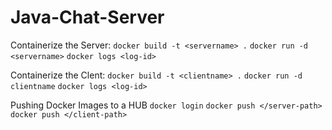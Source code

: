 # Java-Chat-Server
Containerize the Server:
```docker build -t <servername> .```
```docker run -d <servername>```
```docker logs <log-id>```

Containerize the Clent:
```docker build -t <clientname> .```
```docker run -d clientname```
```docker logs <log-id>```

Pushing Docker Images to a HUB
```docker login```
```docker push </server-path>```
```docker push </client-path>```
